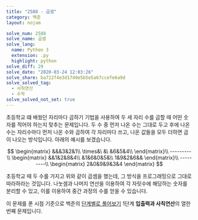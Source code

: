 ```yaml
---
title: "2588 - 곱셈"
category: 백준
layout: nojam

solve_num: 2588
solve_name: 곱셈
solve_lang:
  name: Python 3
  extension: .py
  highlight: python
solve_diff: 29
solve_date: "2020-03-24 12:03:26"
solve_share: ba722f4e3d1749e5b5e5a67ccefe6a9d
solve_solved_tag: 
  - 사칙연산
  - 수학
solve_solved_not_set: true
---
```


초등학교 떄 배웠던 자리마다 곱하기 기법을 사용하여 두 세 자리 수를 곱할 때 어떤 숫자를 적어야 하는지 맞추는 문제입니다. 두 수 중 먼저 나온 수는 그대로 두고 후에 나온 수는 자리수마다 먼저 나온 수와 곱하여 각 자리마다 쓰고, 나온 값들을 모두 더하면 곱이 나오는 방식입니다. 아래의 예시를 보겠습니다.

$$
\begin{matrix}
&&&3&2&1\\
\times&\ &\ &6&5&4\\
\end{matrix}\\
---------\\
\begin{matrix}
&&1&2&8&4\\
&1&6&0&5&\\
1&9&2&6&&
\end{matrix}\\
---------\\
\begin{matrix}
2&0&9&9&3&4
\end{matrix}
$$

초등학교 때 두 수를 가지고 위와 같이 곱셈을 했는데, 그 방식을 프로그래밍으로 그대로 따라하라는 것입니다. 나눗셈과 나머지 연산을 이용하여 각 자릿수에 해당하는 숫자를 분리할 수 있고, 이를 이용하여 중간 과정의 수를 얻을 수 있습니다.

이 문제를 푼 시점 기준으로 백준의 [단계별로 풀어보기](http://noj.am/p/s) 1단계 **입출력과 사칙연산**의 열한 번째 문제입니다.
